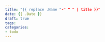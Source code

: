 ```yaml
---
title: "{{ replace .Name "-" " " | title }}"
date: {{ .Date }}
draft: true
tags:
categories:
- todo
---
```


